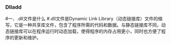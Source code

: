 ### Dlladd
#一、.dll文件是什么
#.dll文件是Dynamic Link Library（动态链接库）文件的缩写，它是一种共享库文件，包含了程序所需的代码和数据。与静态链接库不同，动态链接库可以在程序运行时动态加载，使得程序的内存占用更小，同时也方便了程序的更新和维护。
